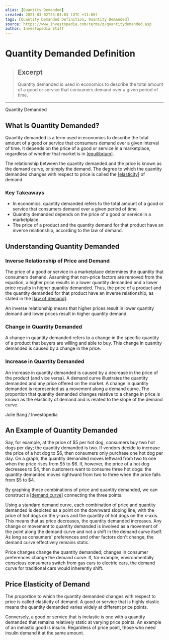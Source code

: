 ```yaml
---
alias: [Quantity Demanded]
created: 2021-03-02T23:03:03 (UTC +11:00)
tags: [Quantity Demanded Definition, Quantity Demanded]
source: https://www.investopedia.com/terms/q/quantitydemanded.asp
author: Investopedia Staff
---
```


# Quantity Demanded Definition

> ## Excerpt
> Quantity demanded is used in economics to describe the total amount of a good or service that consumers demand over a given period of time.

---

Quantity Demanded
## What Is Quantity Demanded?

Quantity demanded is a term used in economics to describe the total amount of a good or service that consumers demand over a given interval of time. It depends on the price of a good or service in a marketplace, regardless of whether that market is in [[equilibrium]](https://www.investopedia.com/terms/e/equilibrium.asp).

The relationship between the quantity demanded and the price is known as the demand curve, or simply the demand. The degree to which the quantity demanded changes with respect to price is called the [[elasticity]](https://www.investopedia.com/terms/e/elasticity.asp) of demand.

### Key Takeaways

-   In economics, quantity demanded refers to the total amount of a good or service that consumers demand over a given period of time.
-   Quantity demanded depends on the price of a good or service in a marketplace.
-   The price of a product and the quantity demand for that product have an inverse relationship, according to the law of demand.

## Understanding Quantity Demanded

### Inverse Relationship of Price and Demand

The price of a good or service in a marketplace determines the quantity that consumers demand. Assuming that non-price factors are removed from the equation, a higher price results in a lower quantity demanded and a lower price results in higher quantity demanded. Thus, the price of a product and the quantity demanded for that product have an inverse relationship, as stated in the [[law of demand]](https://www.investopedia.com/terms/l/lawofdemand.asp).

An inverse relationship means that higher prices result in lower quantity demand and lower prices result in higher quantity demand.

### Change in Quantity Demanded

A change in quantity demanded refers to a change in the specific quantity of a product that buyers are willing and able to buy. This change in quantity demanded is caused by a change in the price.

### Increase in Quantity Demanded

An increase in quantity demanded is caused by a decrease in the price of the product (and vice versa). A demand curve illustrates the quantity demanded and any price offered on the market. A change in quantity demanded is represented as a movement along a demand curve. The proportion that quantity demanded changes relative to a change in price is known as the elasticity of demand and is related to the slope of the demand curve.

Julie Bang / Investopedia 

## An Example of Quantity Demanded

Say, for example, at the price of $5 per hot dog, consumers buy two hot dogs per day; the quantity demanded is two. If vendors decide to increase the price of a hot dog to $6, then consumers only purchase one hot dog per day. On a graph, the quantity demanded moves leftward from two to one when the price rises from $5 to $6. If, however, the price of a hot dog decreases to $4, then customers want to consume three hot dogs: the quantity demanded moves rightward from two to three when the price falls from $5 to $4. 

By graphing these combinations of price and quantity demanded, we can construct a [[demand curve]](https://www.investopedia.com/articles/economics/11/intro-supply-demand.asp) connecting the three points.

Using a standard demand curve, each combination of price and quantity demanded is depicted as a point on the downward sloping line, with the price of hot dogs on the y-axis and the quantity of hot dogs on the x-axis. This means that as price decreases, the quantity demanded increases. Any change or movement to quantity demanded is involved as a movement of the point along the demand curve and not a shift in the demand curve itself. As long as consumers' preferences and other factors don't change, the demand curve effectively remains static.

Price changes change the quantity demanded; changes in consumer preferences change the demand curve. If, for example, environmentally conscious consumers switch from gas cars to electric cars, the demand curve for traditional cars would inherently shift.

## Price Elasticity of Demand

The proportion to which the quantity demanded changes with respect to price is called elasticity of demand. A good or service that is highly elastic means the quantity demanded varies widely at different price points.

Conversely, a good or service that is inelastic is one with a quantity demanded that remains relatively static at varying price points. An example of an inelastic good is insulin. Regardless of price point, those who need insulin demand it at the same amount.
